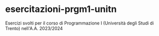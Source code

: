 # esercitazioni-prgm1-unitn

Esercizi svolti per il corso di Programmazione I (Università degli Studi di Trento) nell'A.A. 2023/2024
